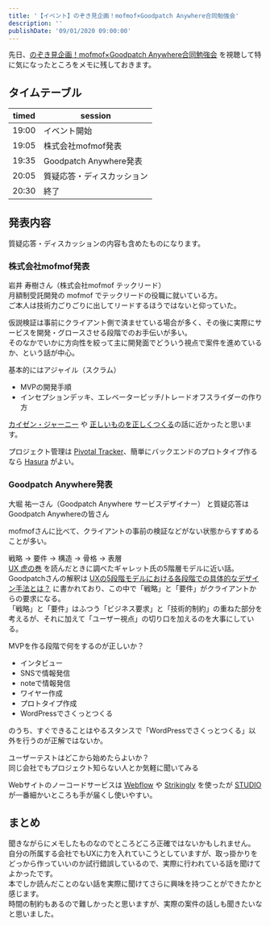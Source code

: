```yaml
---
title: '【イベント】のぞき見企画！mofmof×Goodpatch Anywhere合同勉強会'
description: ''
publishDate: '09/01/2020 09:00:00'
---
```


<p>先日、<a href="https://goodpatch.connpass.com/event/184882/">のぞき見企画！mofmof×Goodpatch Anywhere合同勉強会</a> を視聴して特に気になったところをメモに残しておきます。</p>

<h2>タイムテーブル</h2>

<table>
<thead>
<tr>
<th>timed</th>
<th>session</th>
</tr>
</thead>
<tbody>
<tr>
<td>19:00</td>
<td>イベント開始</td>
</tr>
<tr>
<td>19:05</td>
<td>株式会社mofmof発表</td>
</tr>
<tr>
<td>19:35</td>
<td>Goodpatch Anywhere発表</td>
</tr>
<tr>
<td>20:05</td>
<td>質疑応答・ディスカッション</td>
</tr>
<tr>
<td>20:30</td>
<td>終了</td>
</tr>
</tbody>
</table>

<h2>発表内容</h2>

<p>質疑応答・ディスカッションの内容も含めたものになります。</p>

<h3>株式会社mofmof発表</h3>

<p>岩井 寿樹さん（株式会社mofmof テックリード）<br />
月額制受託開発の mofmof でテックリードの役職に就いている方。<br />
ご本人は技術力ごりごりに出してリードするほうではないと仰っていた。</p>

<p>仮説検証は事前にクライアント側で済ませている場合が多く、その後に実際にサービスを開発・グロースさせる段階でのお手伝いが多い。<br />
そのなかでいかに方向性を絞って主に開発面でどういう視点で案件を進めているか、という話が中心。</p>

<p>基本的にはアジャイル（スクラム）</p>

<ul>
<li>MVPの開発手順</li>
<li>インセプションデッキ、エレベーターピッチ/トレードオフスライダーの作り方</li>
</ul>

<p><a href="https://jtk.hatenablog.com/entry/2019/09/30/103858">カイゼン・ジャーニー</a> や <a href="https://jtk.hatenablog.com/entry/2019/09/15/155334">正しいものを正しくつくる</a>の話に近かったと思います。</p>

<p>プロジェクト管理は <a href="https://www.pivotaltracker.com/">Pivotal Tracker</a>、簡単にバックエンドのプロトタイプ作るなら <a href="https://hasura.io/">Hasura</a> がよい。</p>

<h3>Goodpatch Anywhere発表</h3>

<p>大堀 祐一さん（Goodpatch Anywhere サービスデザイナー） と質疑応答はGoodpatch Anywhereの皆さん</p>

<p>mofmofさんに比べて、クライアントの事前の検証などがない状態からすすめることが多い。</p>

<p>戦略 → 要件 → 構造 → 骨格 → 表層<br />
<a href="https://jtk.hatenablog.com/entry/2020/01/10/094052">UX 虎の巻</a> を読んだときに調べたギャレット氏の5階層モデルに近い話。<br />
Goodpatchさんの解釈は <a href="https://goodpatch.com/blog/how-to-design-the-elements-of-ux/">UXの5段階モデルにおける各段階での具体的なデザイン手法とは？</a> に書かれており、この中で「戦略」と「要件」がクライアントからの要求になる。<br />
「戦略」と「要件」はふつう「ビジネス要求」と「技術的制約」の重ねた部分を考えるが、それに加えて「ユーザー視点」の切り口を加えるのを大事にしている。</p>

<p>MVPを作る段階で何をするのが正しいか？</p>

<ul>
<li>インタビュー</li>
<li>SNSで情報発信</li>
<li>noteで情報発信</li>
<li>ワイヤー作成</li>
<li>プロトタイプ作成</li>
<li>WordPressでさくっとつくる</li>
</ul>

<p>のうち、すぐできることはやるスタンスで「WordPressでさくっとつくる」以外を行うのが正解ではないか。</p>

<p>ユーザーテストはどこから始めたらよいか？<br />
同じ会社でもプロジェクト知らない人とか気軽に聞いてみる</p>

<p>Webサイトのノーコードサービスは <a href="https://webflow.com/">Webflow</a> や <a href="https://jp.strikingly.com/">Strikingly</a> を使ったが <a href="https://studio.design/ja">STUDIO</a> が一番細かいところも手が届くし使いやすい。</p>

<h2>まとめ</h2>

<p>聞きながらにメモしたものなのでところどころ正確ではないかもしれません。<br />
自分の所属する会社でもUXに力を入れていこうとしていますが、取っ掛かりをどっから作っていいのか試行錯誤しているので、実際に行われている話を聞けてよかったです。<br />
本でしか読んだことのない話を実際に聞けてさらに興味を持つことができたかと感じます。<br />
時間の制約もあるので難しかったと思いますが、実際の案件の話しも聞きたいなと思いました。</p>
